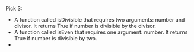 Pick 3:
- A function called isDivisible that requires two arguments: number and divisor. It returns True if number is divisible by the divisor.
- A function called isEven that requires one argument: number. It returns True if number is divisible by two.
- 
